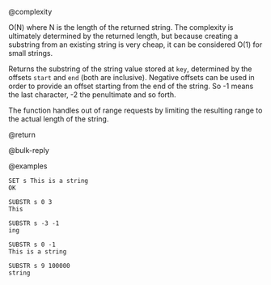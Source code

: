 @complexity

O(N) where N is the length of the returned string. The complexity is ultimately
determined by the returned length, but because creating a substring from an
existing string is very cheap, it can be considered O(1) for small strings.

Returns the substring of the string value stored at `key`, determined by the
offsets `start` and `end` (both are inclusive). Negative offsets can be used in
order to provide an offset starting from the end of the string. So -1 means the
last character, -2 the penultimate and so forth.

The function handles out of range requests by limiting the resulting range to
the actual length of the string.

@return

@bulk-reply

@examples

    SET s This is a string
    OK

    SUBSTR s 0 3
    This

    SUBSTR s -3 -1
    ing

    SUBSTR s 0 -1
    This is a string

    SUBSTR s 9 100000
    string


